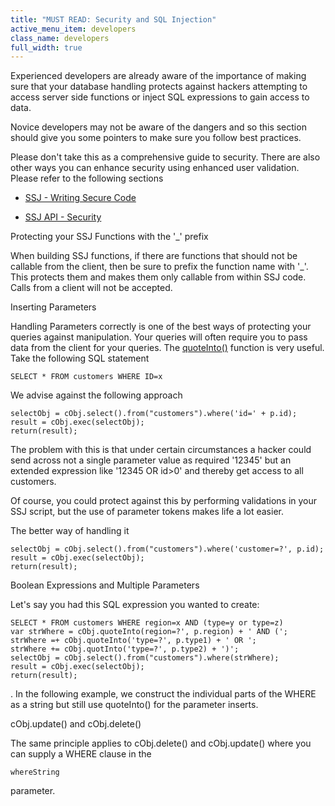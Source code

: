 ```yaml
---
title: "MUST READ: Security and SQL Injection"
active_menu_item: developers
class_name: developers
full_width: true
---
```



Experienced developers are already aware of the importance of making sure that your database handling protects against hackers attempting to access server side functions or inject SQL expressions to gain access to data.

Novice developers may not be aware of the dangers and so this section should give you some pointers to make sure you follow best practices.

Please don't take this as a comprehensive guide to security. There are also other ways you can enhance security using enhanced user validation. Please refer to the following sections

 - [SSJ - Writing Secure Code](../../scripting-apis/server-side-scripting-overview/writing-secure-code.htm)

 - [SSJ API - Security](../../scripting-apis/server-side-api/ssj-object/security/index.htm)

Protecting your SSJ Functions with the '\_' prefix

When building SSJ functions, if there are functions that should not be callable from the client, then be sure to prefix the function name with '\_'. This protects them and makes them only callable from within SSJ code. Calls from a client will not be accepted.

Inserting Parameters

Handling Parameters correctly is one of the best ways of protecting your queries against manipulation. Your queries will often require you to pass data from the client for your queries. The [quoteInto()](../../scripting-apis/server-side-api/ssj-object/database/quoteinto.htm) function is very useful. Take the following SQL statement

    SELECT * FROM customers WHERE ID=x
   

We advise against the following approach

    selectObj = cObj.select().from("customers").where('id=' + p.id);
    result = cObj.exec(selectObj);
    return(result);
   

The problem with this is that under certain circumstances a hacker could send across not a single parameter value as required '12345' but an extended expression like '12345 OR id\>0' and thereby get access to all customers.

Of course, you could protect against this by performing validations in your SSJ script, but the use of parameter tokens makes life a lot easier.

The better way of handling it

    selectObj = cObj.select().from("customers").where('customer=?', p.id);
    result = cObj.exec(selectObj);
    return(result);
   

Boolean Expressions and Multiple Parameters

Let's say you had this SQL expression you wanted to create:

    SELECT * FROM customers WHERE region=x AND (type=y or type=z)
    var strWhere = cObj.quoteInto(region=?', p.region) + ' AND (';
    strWhere =+ cObj.quoteInto('type=?', p.type1) + ' OR ';
    strWhere += cObj.quotInto('type=?', p.type2) + ')';
    selectObj = cObj.select().from("customers").where(strWhere);
    result = cObj.exec(selectObj);
    return(result);
   

. In the following example, we construct the individual parts of the WHERE as a string but still use quoteInto() for the parameter inserts.

cObj.update() and cObj.delete()

The same principle applies to cObj.delete() and cObj.update() where you can supply a WHERE clause in the

    whereString
   

parameter.

